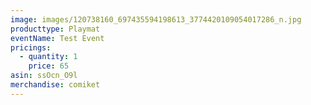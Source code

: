 ```yaml
---
image: images/120738160_697435594198613_3774420109054017286_n.jpg
producttype: Playmat
eventName: Test Event
pricings:
  - quantity: 1
    price: 65
asin: ssOcn_O9l
merchandise: comiket
---
```

